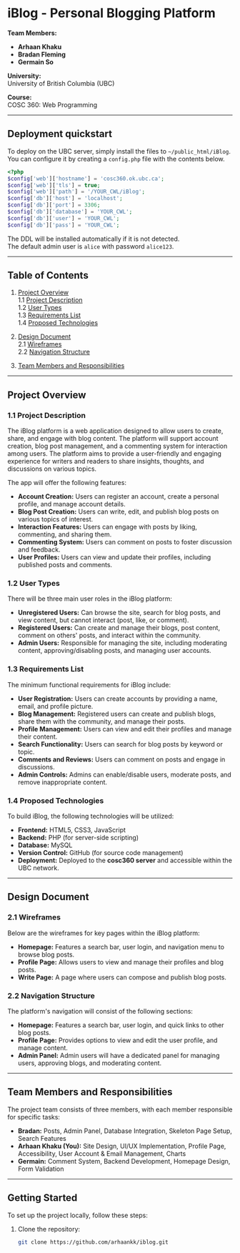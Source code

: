 # iBlog - Personal Blogging Platform

**Team Members:**  
- **Arhaan Khaku**  
- **Bradan Fleming**
- **Germain So**

**University:**  
University of British Columbia (UBC)

**Course:**  
COSC 360: Web Programming

---

## Deployment quickstart

To deploy on the UBC server, simply install the files to `~/public_html/iBlog`.  
You can configure it by creating a `config.php` file with the contents below.

```PHP
<?php
$config['web']['hostname'] = 'cosc360.ok.ubc.ca';
$config['web']['tls'] = true;
$config['web']['path'] = '/YOUR_CWL/iBlog';
$config['db']['host'] = 'localhost';
$config['db']['port'] = 3306;
$config['db']['database'] = 'YOUR_CWL';
$config['db']['user'] = 'YOUR_CWL';
$config['db']['pass'] = 'YOUR_CWL';
```

The DDL will be installed automatically if it is not detected.  
The default admin user is `alice` with password `alice123`.

---

## Table of Contents

1. [Project Overview](#project-overview)  
   1.1 [Project Description](#project-description)  
   1.2 [User Types](#user-types)  
   1.3 [Requirements List](#requirements-list)  
   1.4 [Proposed Technologies](#proposed-technologies)  

2. [Design Document](#design-document)  
   2.1 [Wireframes](#wireframes)  
   2.2 [Navigation Structure](#navigation-structure)  

3. [Team Members and Responsibilities](#team-members-and-responsibilities)

---

## Project Overview

### 1.1 Project Description

The iBlog platform is a web application designed to allow users to create, share, and engage with blog content. The platform will support account creation, blog post management, and a commenting system for interaction among users. The platform aims to provide a user-friendly and engaging experience for writers and readers to share insights, thoughts, and discussions on various topics.

The app will offer the following features:
- **Account Creation:** Users can register an account, create a personal profile, and manage account details.
- **Blog Post Creation:** Users can write, edit, and publish blog posts on various topics of interest.
- **Interaction Features:** Users can engage with posts by liking, commenting, and sharing them.
- **Commenting System:** Users can comment on posts to foster discussion and feedback.
- **User Profiles:** Users can view and update their profiles, including published posts and comments.

### 1.2 User Types

There will be three main user roles in the iBlog platform:

- **Unregistered Users:** Can browse the site, search for blog posts, and view content, but cannot interact (post, like, or comment).
- **Registered Users:** Can create and manage their blogs, post content, comment on others' posts, and interact within the community.
- **Admin Users:** Responsible for managing the site, including moderating content, approving/disabling posts, and managing user accounts.

### 1.3 Requirements List

The minimum functional requirements for iBlog include:
- **User Registration:** Users can create accounts by providing a name, email, and profile picture.
- **Blog Management:** Registered users can create and publish blogs, share them with the community, and manage their posts.
- **Profile Management:** Users can view and edit their profiles and manage their content.
- **Search Functionality:** Users can search for blog posts by keyword or topic.
- **Comments and Reviews:** Users can comment on posts and engage in discussions.
- **Admin Controls:** Admins can enable/disable users, moderate posts, and remove inappropriate content.

### 1.4 Proposed Technologies

To build iBlog, the following technologies will be utilized:

- **Frontend:** HTML5, CSS3, JavaScript
- **Backend:** PHP (for server-side scripting)
- **Database:** MySQL
- **Version Control:** GitHub (for source code management)
- **Deployment:** Deployed to the **cosc360 server** and accessible within the UBC network.

---

## Design Document

### 2.1 Wireframes

Below are the wireframes for key pages within the iBlog platform:

- **Homepage:** Features a search bar, user login, and navigation menu to browse blog posts.
- **Profile Page:** Allows users to view and manage their profiles and blog posts.
- **Write Page:** A page where users can compose and publish blog posts.


### 2.2 Navigation Structure

The platform's navigation will consist of the following sections:

- **Homepage:** Features a search bar, user login, and quick links to other blog posts.
- **Profile Page:** Provides options to view and edit the user profile, and manage content.
- **Admin Panel:** Admin users will have a dedicated panel for managing users, approving blogs, and moderating content.

---

## Team Members and Responsibilities

The project team consists of three members, with each member responsible for specific tasks:

- **Bradan:** Posts, Admin Panel, Database Integration, Skeleton Page Setup, Search Features
- **Arhaan Khaku (You):** Site Design, UI/UX Implementation, Profile Page, Accessibility, User Account & Email Management, Charts
- **Germain:** Comment System, Backend Development, Homepage Design, Form Validation

---

## Getting Started

To set up the project locally, follow these steps:

1. Clone the repository:
   ```bash
   git clone https://github.com/arhaankk/iblog.git

